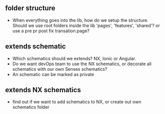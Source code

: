 ## folder structure
- When everything goes into the lib, how do we setup the structure. Should we use root folders inside the lib 'pages', 'features', 'shared'? or use a pre pr post fix transation.page? 

## extends schematic
- Which schematics should we extends? NX, Ionic or Angular. 
- Do we want devOps team to use the NX schematics, or decorate all schematics with our own Senses schematics?
- An schematic can be marked as private

## extends NX schematics
- find out if we want to add schematics to NX, or create out own schematics folder
